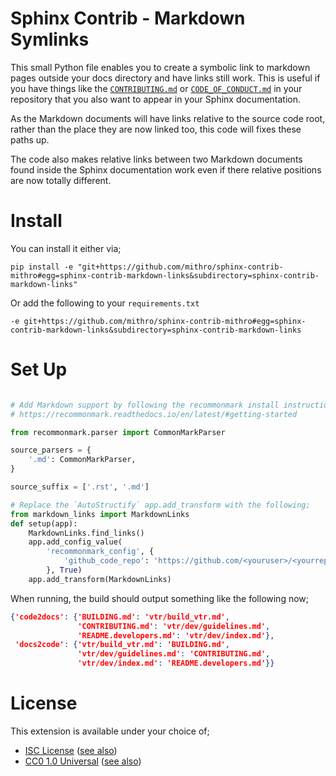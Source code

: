 # Sphinx Contrib - Markdown Symlinks

This small Python file enables you to create a symbolic link to markdown pages
outside your docs directory and have links still work. This is useful if you
have things like the
[`CONTRIBUTING.md`](https://blog.github.com/2012-09-17-contributing-guidelines/)
or
[`CODE_OF_CONDUCT.md`](https://blog.github.com/2012-09-17-contributing-guidelines/)
in your repository that you also want to appear in your Sphinx documentation.

As the Markdown documents will have links relative to the source code root,
rather than the place they are now linked too, this code will fixes these paths
up.

The code also makes relative links between two Markdown documents found inside
the Sphinx documentation work even if there relative positions are now totally
different.

# Install

You can install it either via;
```shell
pip install -e "git+https://github.com/mithro/sphinx-contrib-mithro#egg=sphinx-contrib-markdown-links&subdirectory=sphinx-contrib-markdown-links"
```

Or add the following to your `requirements.txt`
```
-e git+https://github.com/mithro/sphinx-contrib-mithro#egg=sphinx-contrib-markdown-links&subdirectory=sphinx-contrib-markdown-links
```

# Set Up

```python

# Add Markdown support by following the recommonmark install instructions.
# https://recommonmark.readthedocs.io/en/latest/#getting-started

from recommonmark.parser import CommonMarkParser

source_parsers = {
    '.md': CommonMarkParser,
}

source_suffix = ['.rst', '.md']

# Replace the `AutoStructify` app.add_transform with the following;
from markdown_links import MarkdownLinks
def setup(app):
    MarkdownLinks.find_links()
    app.add_config_value(
        'recommonmark_config', {
            'github_code_repo': 'https://github.com/<youruser>/<yourrepo>',
        }, True)
    app.add_transform(MarkdownLinks)
```

When running, the build should output something like the following now;
```json
{'code2docs': {'BUILDING.md': 'vtr/build_vtr.md',
               'CONTRIBUTING.md': 'vtr/dev/guidelines.md',
               'README.developers.md': 'vtr/dev/index.md'},
 'docs2code': {'vtr/build_vtr.md': 'BUILDING.md',
               'vtr/dev/guidelines.md': 'CONTRIBUTING.md',
               'vtr/dev/index.md': 'README.developers.md'}}
```

# License

This extension is available under your choice of;

 * [ISC License](COPYING) ([see also](https://creativecommons.org/publicdomain/zero/1.0/legalcode))
 * [CC0 1.0 Universal](COPYING.alt.md) ([see also](https://creativecommons.org/publicdomain/zero/1.0/legalcode))
